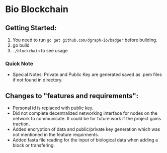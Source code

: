# Bio Blockchain

## Getting Started: 

1. You need to run `go get github.com/dgraph-io/badger` before building. 
2. go build
3. `./blockchain` to see usage

### Quick Note
- Special Notes: Private and Public Key are generated saved as .pem files if not found in directory.

## Changes to "features and requirements":
- Personal id is replaced with public key.
- Did not complete decentralized networking interface for nodes on the network to communicate. It could be for future work if the project gains traction.
- Added encryption of data and public/private key generation which was not mentioned in the feature requirments.
- Added fasta file reading for the input of biological data when adding a block or transfering.
